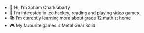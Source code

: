 - 👋 Hi, I’m Soham Charkrabarty
- 👀 I’m interested in ice hockey, reading and playing video games
- 📚 I’m currently learning more about grade 12 math at home
- 🎮 My favourite games is Metal Gear Solid

<!---
ScorpioArapsss/ScorpioArapsss is a ✨ special ✨ repository because its `README.md` (this file) appears on your GitHub profile.
You can click the Preview link to take a look at your changes.
--->
